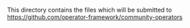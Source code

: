 This directory contains the files which will be submitted to
https://github.com/operator-framework/community-operators
